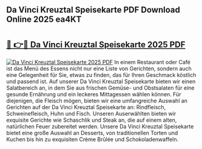 ## Da Vinci Kreuztal Speisekarte PDF Download Online 2025 ea4KT

# <h2><a href="http://gce6zfx.nevu.top/?p=Da+Vinci+Kreuztal+Speisekarte">🔗 👉🔴 Da Vinci Kreuztal Speisekarte 2025 PDF</a></h2>

[![Da Vinci Kreuztal Speisekarte 2025 PDF](https://i.imgur.com/dBaPXMq.png)](http://gce6zfx.nevu.top/?p=Da+Vinci+Kreuztal+Speisekarte)
In einem Restaurant oder Café ist das Menü des Essens nicht nur eine Liste von Gerichten, sondern auch eine Gelegenheit für Sie, etwas zu finden, das für Ihren Geschmack köstlich und passend ist. Auf unserer Da Vinci Kreuztal Speisekarte bieten wir einen Salatbereich an, in dem Sie aus frischen Gemüse- und Obstsalaten für eine gesunde Ernährung und ein leckeres Mittagessen wählen können. Für diejenigen, die Fleisch mögen, bieten wir eine umfangreiche Auswahl an Gerichten auf der Da Vinci Kreuztal Speisekarte an: Rindfleisch, Schweinefleisch, Huhn und Fisch. Unseren Auserwählten bieten wir exquisite Gerichte wie Schaschlik und Steak an, die auf einem alten, natürlichen Feuer zubereitet werden. Unsere Da Vinci Kreuztal Speisekarte bietet eine große Auswahl an Desserts, von traditionellen Torten und Kuchen bis hin zu exquisiten Crème Brûlée und Schokoladenwaffeln.
